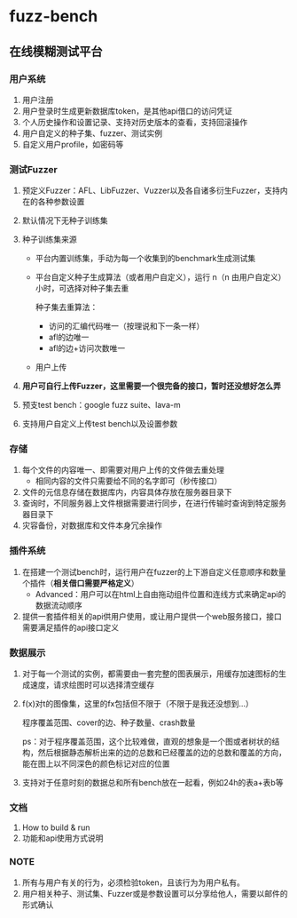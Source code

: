 # fuzz-bench

## 在线模糊测试平台

### 用户系统

1. 用户注册
2. 用户登录时生成更新数据库token，是其他api借口的访问凭证
3. 个人历史操作和设置记录、支持对历史版本的查看，支持回滚操作
4. 用户自定义的种子集、fuzzer、测试实例
5. 自定义用户profile，如密码等

### 测试Fuzzer

1. 预定义Fuzzer：AFL、LibFuzzer、Vuzzer以及各自诸多衍生Fuzzer，支持内在的各种参数设置

2. 默认情况下无种子训练集

3. 种子训练集来源

   * 平台内置训练集，手动为每一个收集到的benchmark生成测试集

   * 平台自定义种子生成算法（或者用户自定义），运行 n（n 由用户自定义）小时，可选择对种子集去重

     种子集去重算法：

     * 访问的汇编代码唯一（按理说和下一条一样）
     * afl的边唯一
     * afl的边+访问次数唯一

   * 用户上传
   
4. **用户可自行上传Fuzzer，这里需要一个很完备的接口，暂时还没想好怎么弄**

5. 预支test bench：google fuzz suite、lava-m

6. 支持用户自定义上传test bench以及设置参数

### 存储

1. 每个文件的内容唯一、即需要对用户上传的文件做去重处理
   * 相同内容的文件只需要给不同的名字即可（秒传接口）
2. 文件的元信息存储在数据库内，内容具体存放在服务器目录下
3. 查询时，不同服务器上文件根据需要进行同步，在进行传输时查询到特定服务器目录下
4. 灾容备份，对数据库和文件本身冗余操作

### 插件系统

1. 在搭建一个测试bench时，运行用户在fuzzer的上下游自定义任意顺序和数量个插件（**相关借口需要严格定义**）
   * Advanced：用户可以在html上自由拖动组件位置和连线方式来确定api的数据流动顺序
2. 提供一套插件相关的api供用户使用，或让用户提供一个web服务接口，接口需要满足插件的api接口定义

### 数据展示

1. 对于每一个测试的实例，都需要由一套完整的图表展示，用缓存加速图标的生成速度，请求绘图时可以选择清空缓存

2. f(x)对t的图像集，这里的fx包括但不限于（不限于是我还没想到...）

   程序覆盖范围、cover的边、种子数量、crash数量

   ps：对于程序覆盖范围，这个比较难做，直观的想象是一个图或者树状的结构，然后根据静态解析出来的边的总数和已经覆盖的边的总数和覆盖的方向，能在图上以不同深色的颜色标记对应的位置

3. 支持对于任意时刻的数据总和所有bench放在一起看，例如24h的表a+表b等

### 文档

1. How to build & run
2. 功能和api使用方式说明

### NOTE

1. 所有与用户有关的行为，必须检验token，且该行为为用户私有。
2. 用户相关种子、测试集、Fuzzer或是参数设置可以分享给他人，需要以邮件的形式确认
